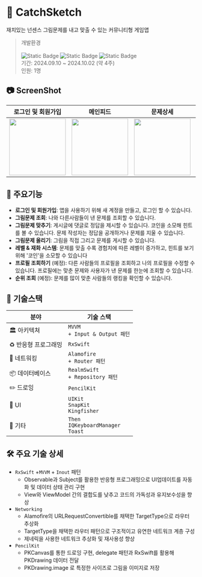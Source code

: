 # 🎨 CatchSketch
재치있는 넌센스 그림문제를 내고 맞출 수 있는 커뮤니티형 게임앱

>개발환경<br><br>
![Static Badge](https://img.shields.io/badge/Xcode-15.4-blue) ![Static Badge](https://img.shields.io/badge/Swift-5.10-orange) ![Static Badge](https://img.shields.io/badge/iOS-16.0%2B-pink)
><br>
기간: 2024.09.10 ~ 2024.10.02 (약 4주)
><br>
인원: 1명
## 📷 ScreenShot

|로그인 및 회원가입|메인피드|문제상세|문제내기|그림그리기|
|:-:|:-:|:-:|:-:|:-:|
|<img src="https://github.com/user-attachments/assets/d956565f-e368-4017-b8ee-24c913532ef1" width="150"/>|<img src="https://github.com/user-attachments/assets/43e7abcf-cb20-4657-a009-e51ec2906937" width="150"/>|<img src="https://github.com/user-attachments/assets/78e0cbd0-4084-47f6-af34-d16bbcdad597" width="150"/>|<img src="https://github.com/user-attachments/assets/97af9c7e-d36d-4ac4-9fd4-dcc59c56e1b4" width="150"/>|<img src="https://github.com/user-attachments/assets/17525d3d-2109-4d53-b0d2-a05b812c022c" width="150"/>|


## 📌 주요기능
- **로그인 및 회원가입**: 앱을 사용하기 위해 새 계정을 만들고, 로그인 할 수 있습니다.
- **그림문제 조회**: 나와 다른사람들이 낸 문제를 조회할 수 있습니다.
- **그림문제 맞추기**: 게시글에 댓글로 정답을 제시할 수 있습니다. 코인을 소모해 힌트를 볼 수 있습니다. 문제 작성자는 정답을 공개하거나 문제를 지울 수 있습니다.
- **그림문제 올리기**: 그림을 직접 그리고 문제를 게시할 수 있습니다.
- **레벨 & 재화 시스템**: 문제를 맞출 수록 경험치에 따른 레벨이 증가하고, 힌트를 보기 위해 '코인'을 소모할 수 있습니다
- **프로필 조회하기** (예정): 다른 사람들의 프로필을 조회하고 나의 프로필을 수정할 수 있습니다. 프로필에는 맞춘 문제와 사용자가 낸 문제를 한눈에 조회할 수 있습니다.
- **순위 조회** (예정): 문제를 많이 맞춘 사람들의 랭킹을 확인할 수 있습니다.

## 🧰 기술스택
| 분야               | 기술 스택                                  |
|--------------------|-------------------------------------------|
| 🏛️ 아키텍쳐    | `MVVM`<br>`+ Input & Output 패턴`         |
| ♻️ 반응형 프로그래밍    | `RxSwift`                                 |
| 📡 네트워킹          | `Alamofire`<br>`+ Router 패턴`            |
| 📦 데이터베이스       | `RealmSwift`<br>`+ Repository 패턴`        |
| ✏️   드로잉 | `PencilKit`
| 🎨 UI               | `UIKit`<br>`SnapKit`<br>`Kingfisher`
| 🎸 기타             | `Then`<br>`IQKeyboardManager`<br>`Toast`   |

## 🛠️ 주요 기술 상세

- `RxSwift` +`MVVM` + `Inout` 패턴
    - Observable과 Subject를 활용한 반응형 프로그래밍으로 UI업데이트를 자동화 및 데이터 상태 관리 구현
    - View와 ViewModel 간의 결합도를 낮추고 코드의 가독성과 유지보수성을 향상
- `Networking`
    - Alamofire의 URLRequestConvertible를 채택한 TargetType으로 라우터 추상화
    - TargetType을 채택한 라우터 패턴으로 구조적이고 유연한 네트워크 계층 구성
    - 제네릭을 사용한 네트워크 추상화 및 재사용성 향상
- `PencilKit`
    - PKCanvas를 통한 드로잉 구현, delegate 패턴과 RxSwift를 활용해 PKDrawing 데이터 전달
    - PKDrawing.image 로 특정한 사이즈로 그림을 이미지로 저장
